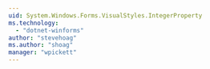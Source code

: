 ```yaml
---
uid: System.Windows.Forms.VisualStyles.IntegerProperty
ms.technology: 
  - "dotnet-winforms"
author: "stevehoag"
ms.author: "shoag"
manager: "wpickett"
---
```

